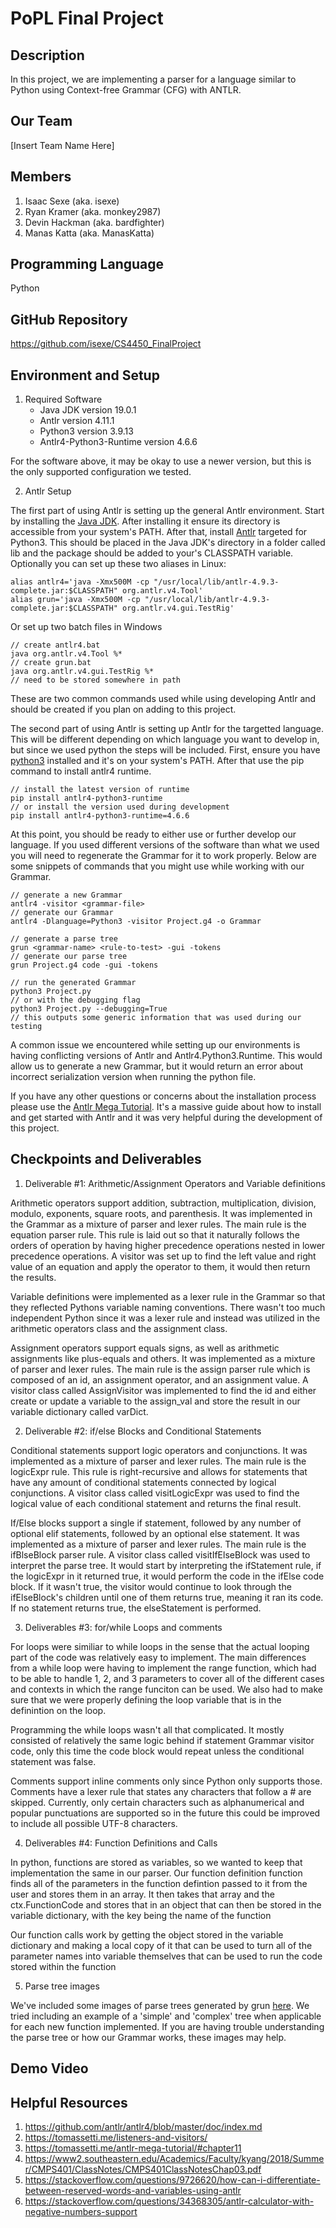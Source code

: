# PoPL Final Project

## Description 

In this project, we are implementing a parser for a language similar to Python using Context-free Grammar (CFG) with ANTLR.

## Our Team

[Insert Team Name Here]

## Members

1. Isaac Sexe (aka. isexe)
2. Ryan Kramer (aka. monkey2987)
3. Devin Hackman (aka. bardfighter)
4. Manas Katta (aka. ManasKatta)

## Programming Language

Python

## GitHub Repository

<https://github.com/isexe/CS4450_FinalProject> 

## Environment and Setup

1. Required Software
	* Java JDK version 19.0.1
	* Antlr version 4.11.1
	* Python3 version 3.9.13
	* Antlr4-Python3-Runtime version 4.6.6

For the software above, it may be okay to use a newer version, but this is the only supported configuration we tested.

2. Antlr Setup

The first part of using Antlr is setting up the general Antlr environment.  Start by installing the [Java JDK](https://www.oracle.com/java/technologies/downloads/).  After installing it ensure its directory is accessible from your system's PATH.  After that, install [Antlr](https://www.antlr.org/download.html) targeted for Python3.  This should be placed in the Java JDK's directory in a folder called lib and the package should be added to your's CLASSPATH variable.  Optionally you can set up these two aliases in Linux:
```
alias antlr4='java -Xmx500M -cp "/usr/local/lib/antlr-4.9.3-complete.jar:$CLASSPATH" org.antlr.v4.Tool'
alias grun='java -Xmx500M -cp "/usr/local/lib/antlr-4.9.3-complete.jar:$CLASSPATH" org.antlr.v4.gui.TestRig'
```
Or set up two batch files in Windows
```
// create antlr4.bat  
java org.antlr.v4.Tool %* 
// create grun.bat  
java org.antlr.v4.gui.TestRig %*
// need to be stored somewhere in path
```
These are two common commands used while using developing Antlr and should be created if you plan on adding to this project.

The second part of using Antlr is setting up Antlr for the targetted language.  This will be different depending on which language you want to develop in, but since we used python the steps will be included.  First, ensure you have [python3](https://www.python.org/downloads/) installed and it's on your system's PATH.  After that use the pip command to install antlr4 runtime.
```
// install the latest version of runtime
pip install antlr4-python3-runtime
// or install the version used during development
pip install antlr4-python3-runtime=4.6.6
```

At this point, you should be ready to either use or further develop our language.  If you used different versions of the software than what we used you will need to regenerate the Grammar for it to work properly.  Below are some snippets of commands that you might use while working with our Grammar.
```
// generate a new Grammar
antlr4 -visitor <grammar-file>
// generate our Grammar
antlr4 -Dlanguage=Python3 -visitor Project.g4 -o Grammar

// generate a parse tree
grun <grammar-name> <rule-to-test> -gui -tokens
// generate our parse tree
grun Project.g4 code -gui -tokens

// run the generated Grammar
python3 Project.py
// or with the debugging flag
python3 Project.py --debugging=True
// this outputs some generic information that was used during our testing
```

A common issue we encountered while setting up our environments is having conflicting versions of Antlr and Antlr4.Python3.Runtime.  This would allow us to generate a new Grammar, but it would return an error about incorrect serialization version when running the python file.

If you have any other questions or concerns about the installation process please use the [Antlr Mega Tutorial](https://tomassetti.me/antlr-mega-tutorial/).  It's a massive guide about how to install and get started with Antlr and it was very helpful during the development of this project.

## Checkpoints and Deliverables

1. Deliverable #1: Arithmetic/Assignment Operators and Variable definitions

Arithmetic operators support addition, subtraction, multiplication, division, modulo, exponents, square roots, and parenthesis.  It was implemented in the Grammar as a mixture of parser and lexer rules.  The main rule is the equation parser rule.  This rule is laid out so that it naturally follows the orders of operation by having higher precedence operations nested in lower precedence operations.  A visitor was set up to find the left value and right value of an equation and apply the operator to them, it would then return the results.

Variable definitions were implemented as a lexer rule in the Grammar so that they reflected Pythons variable naming conventions.  There wasn't too much independent Python since it was a lexer rule and instead was utilized in the arithmetic operators class and the assignment class.

Assignment operators support equals signs, as well as arithmetic assignments like plus-equals and others.  It was implemented as a mixture of parser and lexer rules.  The main rule is the assign parser rule which is composed of an id, an assignment operator, and an assignment value.  A visitor class called AssignVisitor was implemented to find the id and either create or update a variable to the assign_val and store the result in our variable dictionary called varDict.

2. Deliverable #2: if/else Blocks and Conditional Statements

Conditional statements support logic operators and conjunctions.  It was implemented as a mixture of parser and lexer rules.  The main rule is the logicExpr rule.  This rule is right-recursive and allows for statements that have any amount of conditional statements connected by logical conjunctions.  A visitor class called visitLogicExpr was used to find the logical value of each conditional statement and returns the final result.

If/Else blocks support a single if statement, followed by any number of optional elif statements, followed by an optional else statement.  It was implemented as a mixture of parser and lexer rules.  The main rule is the ifBlseBlock parser rule.  A visitor class called visitIfElseBlock was used to interpret the parse tree.  It would start by interpreting the ifStatement rule, if the logicExpr in it returned true, it would perform the code in the ifElse code block.  If it wasn't true, the visitor would continue to look through the ifElseBlock's children until one of them returns true, meaning it ran its code.  If no statement returns true, the elseStatement is performed.

3. Deliverables #3: for/while Loops and comments

For loops were similiar to while loops in the sense that the actual looping part of the code was relatively easy to implement. The main differences from a while loop were having to implement the range function, which had to be able to handle 1, 2, and 3 parameters to cover all of the different cases and contexts in which the range funciton can be used. We also had to make sure that we were properly defining the loop variable that is in the definintion on the loop.

Programming the while loops wasn't all that complicated. It mostly consisted of relatively the same logic behind if statement Grammar visitor code, only this time the code block would repeat unless the conditional statement was false.

Comments support inline comments only since Python only supports those.  Comments have a lexer rule that states any characters that follow a # are skipped.  Currently, only certain characters such as alphanumerical and popular punctuations are supported so in the future this could be improved to include all possible UTF-8 characters.

4. Deliverables #4: Function Definitions and Calls

In python, functions are stored as variables, so we wanted to keep that implementation the same in our parser. Our function definition function finds all of the parameters in the function defintion passed to it from the user and stores them in an array. It then takes that array and the ctx.FunctionCode and stores that in an object that can then be stored in the variable dictionary, with the key being the name of the function

Our function calls work by getting the object stored in the variable dictionary and making a local copy of it that can be used to turn all of the parameter names into variable themselves that can be used to run the code stored within the function

5. Parse tree images

We've included some images of parse trees generated by grun [here](./Images/).  We tried including an example of a 'simple' and 'complex' tree when applicable for each new function implemented.  If you are having trouble understanding the parse tree or how our Grammar works, these images may help.

## Demo Video

## Helpful Resources

1. <https://github.com/antlr/antlr4/blob/master/doc/index.md>
2. <https://tomassetti.me/listeners-and-visitors/>
3. <https://tomassetti.me/antlr-mega-tutorial/#chapter11>
4. <https://www2.southeastern.edu/Academics/Faculty/kyang/2018/Summer/CMPS401/ClassNotes/CMPS401ClassNotesChap03.pdf>
5. <https://stackoverflow.com/questions/9726620/how-can-i-differentiate-between-reserved-words-and-variables-using-antlr>
6. <https://stackoverflow.com/questions/34368305/antlr-calculator-with-negative-numbers-support>